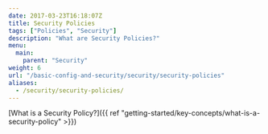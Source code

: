```yaml
---
date: 2017-03-23T16:18:07Z
title: Security Policies
tags: ["Policies", "Security"]
description: "What are Security Policies?"
menu:
  main:
    parent: "Security"
weight: 6
url: "/basic-config-and-security/security/security-policies"
aliases:
  - /security/security-policies/
---
```


[What is a Security Policy?]({{ ref "getting-started/key-concepts/what-is-a-security-policy" >}})
